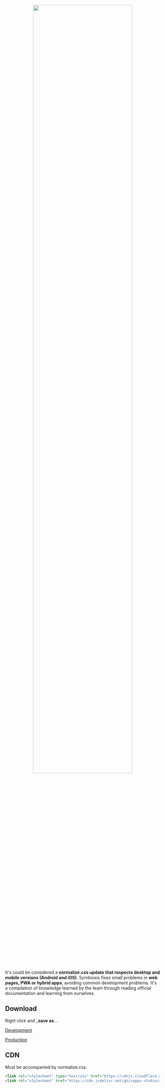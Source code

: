 <p align="center">
<img src="logo.png" width="80%">
</p>

It's could be considered a **normalize.css update that respects desktop and mobile versions (Android and iOS)**. Symbiosis fixes small problems in **web pages, PWA or hybrid apps**, avoiding common development problems.
It's a compilation of knowledge learned by the team through reading official documentation and learning from ourselves.

## Download

Right click and ___save as__...

[Development](https://raw.githubusercontent.com/sapps-studio/symbiosis-css/v1.9/symbiosis.css)

[Production](https://cdn.jsdelivr.net/gh/sapps-studio/symbiosis-css/symbiosis.min.css)

## CDN

Must be accompanied by normalize.css.

``` html
<link rel="stylesheet" type="text/css" href="https://cdnjs.cloudflare.com/ajax/libs/normalize/8.0.1/normalize.min.css">
<link rel="stylesheet" href="https://cdn.jsdelivr.net/gh/sapps-studio/symbiosis-css@v1.9/symbiosis.min.css">
```
